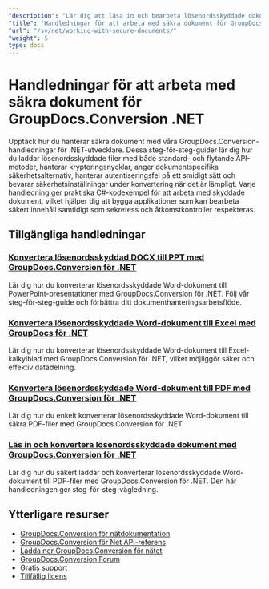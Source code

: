 ```yaml
---
"description": "Lär dig att läsa in och bearbeta lösenordsskyddade dokument med GroupDocs.Conversion för .NET genom dessa omfattande handledningar."
"title": "Handledningar för att arbeta med säkra dokument för GroupDocs.Conversion .NET"
"url": "/sv/net/working-with-secure-documents/"
"weight": 5
type: docs
---
```

# Handledningar för att arbeta med säkra dokument för GroupDocs.Conversion .NET

Upptäck hur du hanterar säkra dokument med våra GroupDocs.Conversion-handledningar för .NET-utvecklare. Dessa steg-för-steg-guider lär dig hur du laddar lösenordsskyddade filer med både standard- och flytande API-metoder, hanterar krypteringsnycklar, anger dokumentspecifika säkerhetsalternativ, hanterar autentiseringsfel på ett smidigt sätt och bevarar säkerhetsinställningar under konvertering när det är lämpligt. Varje handledning ger praktiska C#-kodexempel för att arbeta med skyddade dokument, vilket hjälper dig att bygga applikationer som kan bearbeta säkert innehåll samtidigt som sekretess och åtkomstkontroller respekteras.

## Tillgängliga handledningar

### [Konvertera lösenordsskyddad DOCX till PPT med GroupDocs.Conversion för .NET](./convert-docx-to-ppt-groupdocs-net/)
Lär dig hur du konverterar lösenordsskyddade Word-dokument till PowerPoint-presentationer med GroupDocs.Conversion för .NET. Följ vår steg-för-steg-guide och förbättra ditt dokumenthanteringsarbetsflöde.

### [Konvertera lösenordsskyddade Word-dokument till Excel med GroupDocs för .NET](./convert-password-word-docs-excel-groupdocs-net/)
Lär dig hur du konverterar lösenordsskyddade Word-dokument till Excel-kalkylblad med GroupDocs.Conversion för .NET, vilket möjliggör säker och effektiv datadelning.

### [Konvertera lösenordsskyddade Word-dokument till PDF med GroupDocs.Conversion för .NET](./convert-password-protected-docs-pdf-groupdocs-net/)
Lär dig hur du enkelt konverterar lösenordsskyddade Word-dokument till säkra PDF-filer med GroupDocs.Conversion för .NET.

### [Läs in och konvertera lösenordsskyddade dokument med GroupDocs.Conversion för .NET](./groupdocs-load-convert-password-documents-net/)
Lär dig hur du säkert laddar och konverterar lösenordsskyddade Word-dokument till PDF-filer med GroupDocs.Conversion för .NET. Den här handledningen ger steg-för-steg-vägledning.

## Ytterligare resurser

- [GroupDocs.Conversion för nätdokumentation](https://docs.groupdocs.com/conversion/net/)
- [GroupDocs.Conversion för Net API-referens](https://reference.groupdocs.com/conversion/net/)
- [Ladda ner GroupDocs.Conversion för nätet](https://releases.groupdocs.com/conversion/net/)
- [GroupDocs.Conversion Forum](https://forum.groupdocs.com/c/conversion)
- [Gratis support](https://forum.groupdocs.com/)
- [Tillfällig licens](https://purchase.groupdocs.com/temporary-license/)
